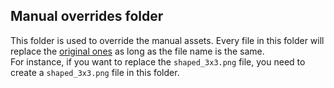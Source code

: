
## Manual overrides folder
This folder is used to override the manual assets. Every file in this folder will replace the [original ones](https://github.com/Stoupy51/StewBeet/tree/main/python_package/stewbeet/plugins/ingame_manual/assets) as long as the file name is the same.<br>
For instance, if you want to replace the `shaped_3x3.png` file, you need to create a `shaped_3x3.png` file in this folder.<br>

